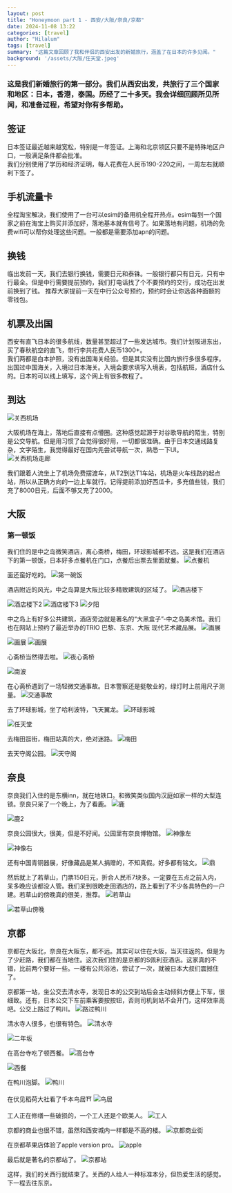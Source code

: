 ```yaml
---
layout: post
title: "Honeymoon part 1 - 西安/大阪/奈良/京都"
date: 2024-11-08 13:22
categories: [travel]
author: "Hilalum"
tags: [travel]
summary: "这篇文章回顾了我和伴侣的西安出发的新婚旅行，涵盖了在日本的许多见闻。"
background: '/assets/大阪/任天堂.jpeg'
---
```


### 这是我们新婚旅行的第一部分。我们从西安出发，共旅行了三个国家和地区：日本，香港，泰国。历经了二十多天。我会详细回顾所见所闻，和准备过程，希望对你有多帮助。

## 签证
日本签证最近越来越宽松，特别是一年签证。上海和北京领区只要不是特殊地区户口，一般满足条件都会批准。  
我们分别使用了学历和经济证明，每人花费在人民币190-220之间，一周左右就顺利下签了。

## 手机流量卡
全程淘宝解决，我们使用了一台可以esim的备用机全程开热点。esim每到一个国家之前在淘宝上购买并添加好，落地基本就有信号了。如果落地有问题，机场的免费wifi可以帮你处理这些问题。一般都是需要添加apn的问题。

## 换钱
临出发前一天，我们去银行换钱，需要日元和泰铢。一般银行都只有日元，只有中行最全。但是中行需要提前预约，我们打电话找了个不要预约的交行，成功在出发前换到了钱。
推荐大家提前一天在中行公众号预约，预约时会让你选各种面额的零钱包。

## 机票及出国
西安有直飞日本的很多航线，数量甚至超过了一些发达城市。我们计划阪进东出，买了春秋航空的直飞，带行李共花费人民币1300+。  
我们两都是白本护照，没有出国海关经验。但是其实没有比国内旅行多很多程序。出国过中国海关，入境过日本海关。入境会要求填写入境表，包括航班，酒店什么的。日本的可以线上填写，这个网上有很多教程了。

## 到达
<img class="img-fluid" src="/assets/%E5%A4%A7%E9%98%AA/%E5%A4%A7%E9%98%AA%E5%85%B3%E8%A5%BF%E6%9C%BA%E5%9C%BA.jpeg" alt="关西机场">

大阪机场在海上，落地后直接有点懵圈。这种感觉起源于对谷歌导航的陌生，特别是公交导航。但是用习惯了会觉得很好用，一切都很准确。由于日本交通线路复杂，文字陌生，我觉得最好在国内先尝试导航一次，熟悉一下UI。  
<img class="img-fluid" src="/assets/%E5%A4%A7%E9%98%AA/%E6%9C%BA%E5%9C%BA%E8%B5%B0%E5%BB%8A.jpeg" alt="关西机场走廊">

我们跟着人流坐上了机场免费摆渡车，从T2到达T1车站，机场是火车线路的起点站，所以从正确方向的一边上车就行。记得提前添加好西瓜卡，多充值些钱，我们充了8000日元，后面不够又充了2000。

## 大阪
### 第一顿饭

我们住的是中之岛微笑酒店，离心斋桥，梅田，环球影城都不远。这是我们在酒店下的第一顿饭，日本好多点餐机在门口，点餐后出票去里面就餐。
<img class="img-fluid" src="/assets/大阪/点餐机.jpeg" alt="点餐机">

面还蛮好吃的。
<img class="img-fluid" src="/assets/大阪/第一碗饭.jpeg" alt="第一碗饭">

酒店附近的风光，中之岛算是大阪比较多精致建筑的区域了。
<img class="img-fluid" src="/assets/大阪/酒店楼下.jpeg" alt="酒店楼下">

<img class="img-fluid" src="/assets/大阪/酒店楼下2.jpeg" alt="酒店楼下2">

<img class="img-fluid" src="/assets/大阪/酒店楼下3.jpeg" alt="酒店楼下3">

<img class="img-fluid" src="/assets/大阪/夕阳.jpeg" alt="夕阳">

中之岛上有好多公共建筑，酒店旁边就是著名的“大黑盒子”-中之岛美术馆。我们也在网站上预约了最近举办的TRIO 巴黎、东京、大阪 现代艺术藏品展。
<img class="img-fluid" src="/assets/大阪/画展.jpeg" alt="画展">

<img class="img-fluid" src="/assets/大阪/画展2.jpeg" alt="画展">

<img class="img-fluid" src="/assets/大阪/画展3.jpeg" alt="画展">

心斋桥当然得去啦。
<img class="img-fluid" src="/assets/大阪/夜心斋桥.jpeg" alt="夜心斋桥">

<img class="img-fluid" src="/assets/大阪/南波.jpeg" alt="南波">

在心斋桥遇到了一场轻微交通事故。日本警察还是挺敬业的，绿灯时上前用尺子测量。
<img class="img-fluid" src="/assets/大阪/交通事故.jpeg" alt="交通事故">

去了环球影城，坐了哈利波特，飞天翼龙。
<img class="img-fluid" src="/assets/大阪/环球影城.jpeg" alt="环球影城">

<img class="img-fluid" src="/assets/大阪/任天堂.jpeg" alt="任天堂">

去梅田逛街，梅田站真的大，绝对迷路。
<img class="img-fluid" src="/assets/大阪/梅田.jpeg" alt="梅田">

去天守阁公园。
<img class="img-fluid" src="/assets/大阪/天守阁.jpeg" alt="天守阁">

## 奈良

奈良我们入住的是东横inn，就在地铁口。和微笑类似国内汉庭如家一样的大型连锁。奈良只呆了一个晚上，为了看鹿。
<img class="img-fluid" src="/assets/奈良/鹿.jpeg" alt="鹿">

<img class="img-fluid" src="/assets/奈良/鹿2.jpeg" alt="鹿2">

奈良公园很大，很美，但是不好闻。公园里有奈良博物馆。
<img class="img-fluid" src="/assets/奈良/神像左.jpeg" alt="神像左">

<img class="img-fluid" src="/assets/奈良/神像右.jpeg" alt="神像右">

还有中国青铜器展，好像藏品是某人捐赠的，不知真假。好多都有铭文。
<img class="img-fluid" src="/assets/奈良/鼎.jpeg" alt="鼎">

然后就上了若草山，门票150日元，折合人民币7块多。一定要在五点之前入内，呆多晚应该都没人管。我们呆到很晚走回酒店的，路上看到了不少各具特色的一户建。若草山的傍晚真的很美，推荐。
<img class="img-fluid" src="/assets/奈良/若草山.jpeg" alt="若草山">

<img class="img-fluid" src="/assets/奈良/若草山傍晚.jpeg" alt="若草山傍晚">

## 京都

京都在大阪北，奈良在大阪东，都不远。其实可以住在大阪，当天往返的。但是为了少赶路，我们都在当地住。这次我们住的是京都的S佩利亚酒店。这家真的不错，比前两个要好一些。一楼有公共浴池，尝试了一次，就被日本大叔们震撼住了。

京都第一站，坐公交去清水寺，发现日本的公交到站后会主动倾斜方便上下车，很细致。还有，日本公交下车前乘客要按按钮，否则司机到站不会开门，这样效率高吧。公交上路过了鸭川。
<img class="img-fluid" src="/assets/京都/路过鸭川.jpeg" alt="路过鸭川">

清水寺人很多，也很有特色。
<img class="img-fluid" src="/assets/京都/清水寺.jpeg" alt="清水寺">

<img class="img-fluid" src="/assets/京都/二年坂.jpeg" alt="二年坂">

在高台寺吃了顿西餐。
<img class="img-fluid" src="/assets/京都/高台寺.jpeg" alt="高台寺">

<img class="img-fluid" src="/assets/京都/高台寺吃饭.jpeg" alt="西餐">

在鸭川泡脚。
<img class="img-fluid" src="/assets/京都/鸭川.jpeg" alt="鸭川">

在伏见稻荷大社看了千本鸟居⛩️
<img class="img-fluid" src="/assets/京都/伏见.jpeg" alt="鸟居">

工人正在修缮一些破损的，一个工人还是个欧美人。
<img class="img-fluid" src="/assets/京都/工人.jpeg" alt="工人">

京都的商业也很不错，虽然和西安城内一样都是不高的楼。
<img class="img-fluid" src="/assets/京都/京都商业街.jpeg" alt="京都商业街">

在京都苹果店体验了apple version pro。
<img class="img-fluid" src="/assets/京都/京都apple.jpeg" alt="apple">

最后就是著名的京都站了。
<img class="img-fluid" src="/assets/京都/京都站.jpeg" alt="京都站">

这样，我们的关西行就结束了。关西的人给人一种标准本分，但热爱生活的感觉。下一程去往东京。
